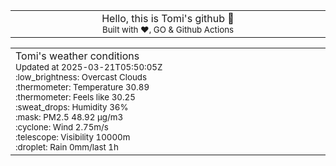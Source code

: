 
<div align="center">
<table>
<tbody>
<td align="center">
<img width="2000" height="0"><br>
Hello, this is Tomi's github 👋<br>
<sup>Built with ❤️, GO & Github Actions</sup><br>
<img width="2000" height="0">
</td>
</tbody>
</table>
</div>
<table>
<tbody>
<td align="left">
<img width="2000" height="0"><br>
Tomi's weather conditions<br>
<sup>Updated at 2025-03-21T05:50:05Z</sup><br>
<sup>:low_brightness: Overcast Clouds</sup><br>
<sup>:thermometer: Temperature 30.89 </sup><br>
<sup>:thermometer: Feels like 30.25</sup><br>
<sup>:sweat_drops: Humidity 36%</sup><br>
<sup>:mask: PM2.5 48.92 μg/m3</sup><br>
<sup>:cyclone: Wind 2.75m/s </sup><br>
<sup>:telescope: Visibility 10000m </sup><br>
<sup>:droplet: Rain 0mm/last 1h </sup><br>
<img width="2000" height="0">
</td>
<td align="left">
<img width="2000" height="0"><br>
<br>
<img width="2000" height="0">
</td>
</tbody>
</table>
</div>
    